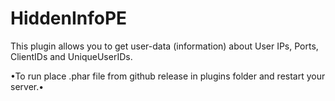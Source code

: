 # HiddenInfoPE 
This plugin allows you to get user-data (information) about User IPs, Ports, ClientIDs and UniqueUserIDs.

•To run place .phar file from github release in plugins folder and restart your server.•
